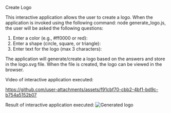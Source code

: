 Create Logo

This interactive application allows the user to create a logo.  When the application is invoked using the following command: node generate_logo.js, the user will be asked the following questions:
1) Enter a color (e.g., #ff0000 or red):
2) Enter a shape (circle, square, or triangle):
3) Enter text for the logo (max 3 characters):

The application will generate/create a logo based on the answers and store in the logo.svg file.  When the file is created, the logo can be viewed in the browser.

Video of interactive application executed:

https://github.com/user-attachments/assets/f91cbf70-cbb2-4bf1-bd9c-b754a5152b07

Result of interactive application executed:
![Generated logo](https://github.com/user-attachments/assets/53eef32b-2cfc-415a-9a6d-142716080bdb)

